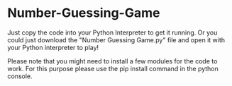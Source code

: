 # Number-Guessing-Game
Just copy the code into your Python Interpreter to get it running. Or you could just download the "Number Guessing Game.py" file and open it with your Python interpreter to play!

Please note that you might need to install a few modules for the code to work. For this purpose please use the pip install command in the python console.
